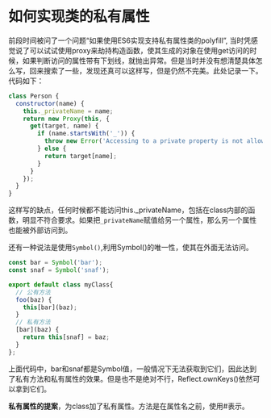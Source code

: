 # 如何实现类的私有属性

前段时间被问了一个问题“如果使用ES6实现支持私有属性类的polyfill”, 当时凭感觉说了可以试试使用proxy来劫持构造函数，使其生成的对象在使用get访问的时候，如果判断访问的属性带有下划线，就抛出异常。但是当时并没有想清楚具体怎么写，回来搜索了一些，发现还真可以这样写，但是仍然不完美。此处记录一下。代码如下：

```js
class Person {
  constructor(name) {
    this._privateName = name;
    return new Proxy(this, {
      get(target, name) {
        if (name.startsWith('_')) {
          throw new Error('Accessing to a private property is not allowed');
        } else {
          return target[name];
        }
      }
    });
  }
}
```

这样写的缺点，任何时候都不能访问this._privateName，包括在class内部的函数，明显不符合要求。如果把`_privateName`赋值给另一个属性，那么另一个属性也能被外部访问到。

还有一种说法是使用`Symbol()`,利用Symbol()的唯一性，使其在外面无法访问。

```js
const bar = Symbol('bar');
const snaf = Symbol('snaf');

export default class myClass{
  // 公有方法
  foo(baz) {
    this[bar](baz);
  }
  // 私有方法
  [bar](baz) {
    return this[snaf] = baz;
  }
};
```

上面代码中，bar和snaf都是Symbol值，一般情况下无法获取到它们，因此达到了私有方法和私有属性的效果。但是也不是绝对不行，Reflect.ownKeys()依然可以拿到它们。

**私有属性的提案**，为class加了私有属性。方法是在属性名之前，使用#表示。
